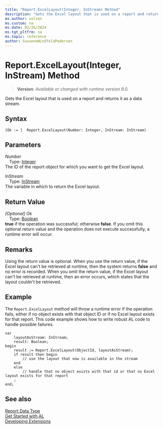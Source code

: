 ```yaml
---
title: "Report.ExcelLayout(Integer, InStream) Method"
description: "Gets the Excel layout that is used on a report and returns it as a data stream."
ms.author: solsen
ms.custom: na
ms.date: 02/26/2024
ms.tgt_pltfrm: na
ms.topic: reference
author: SusanneWindfeldPedersen
---
```

[//]: # (START>DO_NOT_EDIT)
[//]: # (IMPORTANT:Do not edit any of the content between here and the END>DO_NOT_EDIT.)
[//]: # (Any modifications should be made in the .xml files in the ModernDev repo.)
# Report.ExcelLayout(Integer, InStream) Method
> **Version**: _Available or changed with runtime version 9.0._

Gets the Excel layout that is used on a report and returns it as a data stream.


## Syntax
```AL
[Ok := ]  Report.ExcelLayout(Number: Integer, InStream: InStream)
```
## Parameters
*Number*  
&emsp;Type: [Integer](../integer/integer-data-type.md)  
The ID of the report object for which you want to get the Excel layout.  

*InStream*  
&emsp;Type: [InStream](../instream/instream-data-type.md)  
The variable in which to return the Excel layout.  


## Return Value
*[Optional] Ok*  
&emsp;Type: [Boolean](../boolean/boolean-data-type.md)  
**true** if the operation was successful; otherwise **false**.   If you omit this optional return value and the operation does not execute successfully, a runtime error will occur.  


[//]: # (IMPORTANT: END>DO_NOT_EDIT)

## Remarks

Using the return value is optional. When you use the return value, if the Excel layout can't be retrieved at runtime, then the system returns **false** and no error is recorded. When you omit the return value, if the Excel layout can't be retrieved at runtime, then an error occurs, which states that the layout couldn't be retrieved. 

## Example

The `Report.ExcelLayout` method will throw a runtime error if the operation fails, either if no object exists with that object ID or if no Excel layout exists for that report. This code example shows how to write robust AL code to handle possible failures.

```AL
var
    layoutAsStream: InStream;
    result: Boolean;
begin
    result := Report.ExcelLayout(ObjectId, layoutAsStream);
    if result then begin
        // use the layout that now is available in the stream
    end
    else
        // handle that no object exists with that id or that no Excel layout exists for that report
    ;
end;
```

## See also

[Report Data Type](report-data-type.md)  
[Get Started with AL](../../devenv-get-started.md)  
[Developing Extensions](../../devenv-dev-overview.md)